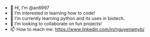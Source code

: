 - 👋 Hi, I’m @an6997
- 👀 I’m interested in learning how to code!
- 🌱 I’m currently learning python and its uses in biotech.
- 💞️ I’m looking to collaborate on fun projects!
- 📫 How to reach me: https://www.linkedin.com/in/nguyenamyb/
